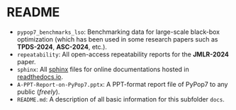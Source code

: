 # README

* `pypop7_benchmarks_lso`: Benchmarking data for large-scale black-box optimization (which has
  been used in some research papers such as **TPDS-2024**, **ASC-2024**, etc.).
* `repeatability`: All open-access repeatability reports for the **JMLR-2024** paper.
* `sphinx`: All [sphinx](https://www.sphinx-doc.org/en/master/) files for online documentations
  hosted in [readthedocs.io](https://about.readthedocs.com/?ref=readthedocs.org).
* `A-PPT-Report-on-PyPop7.pptx`: A PPT-format report file of PyPop7 to any public (*freely*).
* `README.md`: A description of all basic information for this subfolder `docs`.
